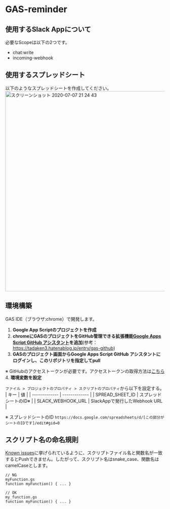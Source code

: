 # GAS-reminder

## 使用するSlack Appについて
必要なScopeは以下の2つです。
- chat:write
- incoming-webhook

## 使用するスプレッドシート
以下のようなスプレッドシートを作成してください。
<img width="633" alt="スクリーンショット 2020-07-07 21 24 43" src="https://user-images.githubusercontent.com/49185403/86781287-a7bd8980-c098-11ea-8aaa-8aa18c0d6090.png">

## 環境構築
GAS IDE（ブラウザ:chrome）で開発します。
1. **Google App Scriptのプロジェクトを作成**
2. **chromeにGASのプロジェクトをGitHub管理できる拡張機能[Google Apps Script GitHub アシスタント](https://chrome.google.com/webstore/detail/google-apps-script-github/lfjcgcmkmjjlieihflfhjopckgpelofo)を追加**(参考： https://tadaken3.hatenablog.jp/entry/gas-github)
3. **GASのプロジェクト画面からGoogle Apps Script GitHub アシスタントにログインし、このリポジトリを指定してpull**

※ GitHubのアクセストークンが必要です。アクセストークンの取得方法は[こちら](https://docs.github.com/ja/github/authenticating-to-github/creating-a-personal-access-token)
4. **環境変数を設定**

```ファイル > プロジェクトのプロパティ > スクリプトのプロパティ```から以下を設定する。
| キー | 値 |
| ------------- | ------------- |
| SPREAD_SHEET_ID | スプレッドシートのID※ |
| SLACK_WEBHOOK_URL | SlackAppで発行したWebhook URL |

※ スプレッドシートのID
```https://docs.google.com/spreadsheets/d/[この部分がシートのIDです]/edit#gid=0```

## スクリプト名の命名規則
[Known issues](https://github.com/leonhartX/gas-github#5known-issues)に挙げられているように、スクリプトファイル名と関数名が一致するとPushできません。したがって、スクリプト名はsnake_case、関数名はcamelCaseとします。
```
// NG
myFunction.gs
function myFunction() { ... }

// OK
my_function.gs
function myFunction() { ... }
```

